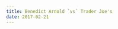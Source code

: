 ```yaml
---
title: Benedict Arnold `vs` Trader Joe's
date: 2017-02-21
---
```


<script async class="speakerdeck-embed" data-id="20170c614d2540359bfdda060308c552" data-ratio="1.33333333333333" src="//speakerdeck.com/assets/embed.js"></script>
